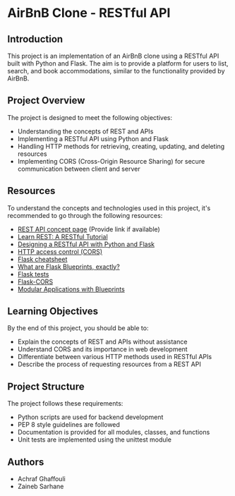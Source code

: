 # AirBnB Clone - RESTful API

## Introduction

This project is an implementation of an AirBnB clone using a RESTful API built with Python and Flask. The aim is to provide a platform for users to list, search, and book accommodations, similar to the functionality provided by AirBnB.

## Project Overview

The project is designed to meet the following objectives:

- Understanding the concepts of REST and APIs
- Implementing a RESTful API using Python and Flask
- Handling HTTP methods for retrieving, creating, updating, and deleting resources
- Implementing CORS (Cross-Origin Resource Sharing) for secure communication between client and server

## Resources

To understand the concepts and technologies used in this project, it's recommended to go through the following resources:

- [REST API concept page](#) (Provide link if available)
- [Learn REST: A RESTful Tutorial](#)
- [Designing a RESTful API with Python and Flask](#)
- [HTTP access control (CORS)](#)
- [Flask cheatsheet](#)
- [What are Flask Blueprints, exactly?](#)
- [Flask tests](#)
- [Flask-CORS](#)
- [Modular Applications with Blueprints](#)

## Learning Objectives

By the end of this project, you should be able to:

- Explain the concepts of REST and APIs without assistance
- Understand CORS and its importance in web development
- Differentiate between various HTTP methods used in RESTful APIs
- Describe the process of requesting resources from a REST API

## Project Structure

The project follows these requirements:

- Python scripts are used for backend development
- PEP 8 style guidelines are followed
- Documentation is provided for all modules, classes, and functions
- Unit tests are implemented using the unittest module


## Authors

- Achraf Ghaffouli
- Zaineb Sarhane
